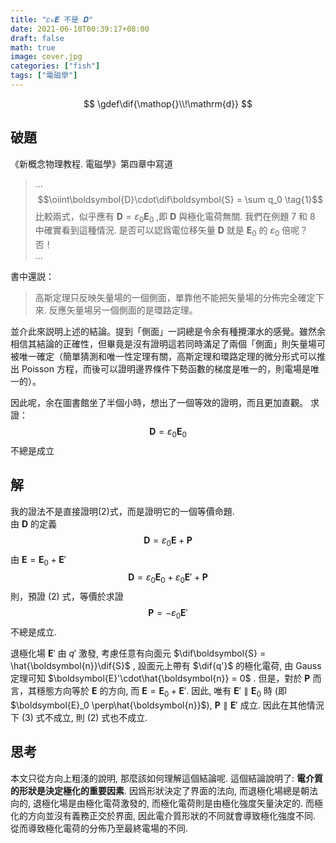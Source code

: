 ```yaml
---
title: "𝜀₀𝑬 不是 𝑫"
date: 2021-06-10T00:39:17+08:00
draft: false
math: true
image: cover.jpg
categories: ["fish"]
tags: ["電磁學"]
---
```

$$
\gdef\dif{\mathop{}\\!\mathrm{d}}
$$

## 破題

《新概念物理教程. 電磁學》第四章中寫道
> ...
> $$\oiint\boldsymbol{D}\cdot\dif\boldsymbol{S} = \sum q_0 \tag{1}$$
> 比較兩式，似乎應有 $\boldsymbol{D} = \varepsilon_0\boldsymbol{E}_0$ ,即 $\boldsymbol{D}$ 與極化電荷無關. 我們在例題 7 和 8 中確實看到這種情況. 是否可以認爲電位移矢量  $\boldsymbol{D}$ 就是 $\boldsymbol{E}_0$ 的 $\varepsilon_0$ 倍呢？否！  
> ...

書中還説：
> 高斯定理只反映矢量場的一個側面，單靠他不能把矢量場的分佈完全確定下來. 反應矢量場另一個側面的是環路定理。

並介此來説明上述的結論。提到「側面」一詞總是令余有種攪渾水的感覺。雖然余相信其結論的正確性，但畢竟是沒有證明這若同時滿足了兩個「側面」則矢量場可被唯一確定（簡單猜測和唯一性定理有關，高斯定理和環路定理的微分形式可以推出 Poisson 方程，而後可以證明邊界條件下勢函數的梯度是唯一的，則電場是唯一的）。

因此呢，余在圖書館坐了半個小時，想出了一個等效的證明，而且更加直觀。
求證：
$$\boldsymbol{D} = \varepsilon_0\boldsymbol{E}_0 \tag{2}$$
不總是成立

## 解

我的證法不是直接證明(2)式，而是證明它的一個等價命題.  
由 $\boldsymbol{D}$ 的定義
$$
\boldsymbol{D} = \varepsilon_0\boldsymbol{E} + \boldsymbol{P}
$$
由 $\boldsymbol{E} = \boldsymbol{E}_0 + \boldsymbol{E}'$
$$
\boldsymbol{D} = \varepsilon_0\boldsymbol{E}_0 + \varepsilon_0\boldsymbol{E}' + \boldsymbol{P}
$$
則，預證 (2) 式，等價於求證
$$
\boldsymbol{P} = -\varepsilon_0\boldsymbol{E}' \tag{3}
$$
不總是成立.

退極化場 $\boldsymbol{E}'$ 由 $q'$ 激發, 考慮任意有向面元 $\dif\boldsymbol{S} = \hat{\boldsymbol{n}}\dif{S}$ , 設面元上帶有 $\dif{q'}$ 的極化電荷, 由 Gauss 定理可知 $\boldsymbol{E}'\cdot\hat{\boldsymbol{n}} = 0$ . 但是，對於 $\boldsymbol{P}$ 而言，其穩態方向等於 $\boldsymbol{E}$ 的方向, 而 $\boldsymbol{E} = \boldsymbol{E}_0 + \boldsymbol{E}'$. 因此, 唯有 $\boldsymbol{E}' \parallel \boldsymbol{E}_0$ 時 (即 $\boldsymbol{E}_0 \perp\hat{\boldsymbol{n}}$), $\boldsymbol{P} \parallel \boldsymbol{E}'$ 成立. 因此在其他情況下 (3) 式不成立, 則 (2) 式也不成立.

## 思考

本文只從方向上粗淺的說明, 那麼該如何理解這個結論呢. 這個結論說明了: **電介質的形狀是決定極化的重要因素**.
因爲形狀決定了界面的法向, 而退極化場總是朝法向的, 退極化場是由極化電荷激發的, 而極化電荷則是由極化強度矢量決定的. 
而極化的方向並沒有義務正交於界面, 因此電介質形狀的不同就會導致極化強度不同. 
從而導致極化電荷的分佈乃至最終電場的不同.